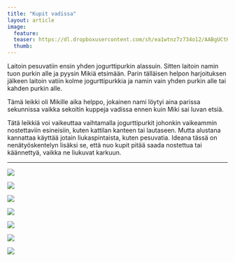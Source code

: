 ```yaml
---
title: "Kupit vadissa"
layout: article
image:
  feature:
  teaser: https://dl.dropboxusercontent.com/sh/ea1wtnz7z734o12/AABgUCtKlD9VAQM6WBT1yWVua/aktivointi/kupit-vadissa/DSC40120-245px.jpg
  thumb:
---
```


Laitoin pesuvatiin ensin yhden jogurttipurkin alassuin. Sitten laitoin namin tuon purkin alle ja pyysin Mikiä etsimään. Parin tälläisen helpon harjoituksen jälkeen laitoin vatiin kolme jogurttipurkkia ja namin vain yhden purkin alle tai kahden purkin alle.

Tämä leikki oli Mikille aika helppo, jokainen nami löytyi aina parissa sekunnissa vaikka sekoitin kuppeja vadissa ennen kuin Miki sai luvan etsiä.

Tätä leikkiä voi vaikeuttaa vaihtamalla jogurttipurkit johonkin vaikeammin nostettaviin esineisiin, kuten  kattilan kanteen tai lautaseen. Mutta alustana kannattaa käyttää jotain liukaspintaista, kuten pesuvatia. Ideana tässä on nenätyöskentelyn lisäksi se, että nuo kupit pitää saada nostettua tai käännettyä, vaikka ne liukuvat karkuun.

---

[![](https://dl.dropboxusercontent.com/sh/ea1wtnz7z734o12/AABy27U8r6Qc0mdFkTIh3xI9a/aktivointi/kupit-vadissa/DSC39827-800px.jpg)](https://dl.dropboxusercontent.com/sh/ea1wtnz7z734o12/AABUC_3oCASCyREqIluYXe6wa/aktivointi/kupit-vadissa/DSC39827.jpg)

[![](https://dl.dropboxusercontent.com/sh/ea1wtnz7z734o12/AAA8TiyBFUAanTyLsYfQleh3a/aktivointi/kupit-vadissa/DSC39865-800px.jpg)](https://dl.dropboxusercontent.com/sh/ea1wtnz7z734o12/AADpRbzU4eNj2blbwrngcqUWa/aktivointi/kupit-vadissa/DSC39865.jpg)

[![](https://dl.dropboxusercontent.com/sh/ea1wtnz7z734o12/AAAmV05-OCiAeAs3O9IWWEVja/aktivointi/kupit-vadissa/DSC39946-800px.jpg)](https://dl.dropboxusercontent.com/sh/ea1wtnz7z734o12/AAD6Jq6crWwOgOxdPWptb_qda/aktivointi/kupit-vadissa/DSC39946.jpg)

[![](https://dl.dropboxusercontent.com/sh/ea1wtnz7z734o12/AADsq9tlPvXIzqQwTMpf-WKaa/aktivointi/kupit-vadissa/DSC40043-800px.jpg)](https://dl.dropboxusercontent.com/sh/ea1wtnz7z734o12/AABheLfKj_TVeGQYHca5dUMva/aktivointi/kupit-vadissa/DSC40043.jpg)

[![](https://dl.dropboxusercontent.com/sh/ea1wtnz7z734o12/AADW7-v9klIoctktOmwnebTza/aktivointi/kupit-vadissa/DSC40103-800px.jpg)](https://dl.dropboxusercontent.com/sh/ea1wtnz7z734o12/AAA3kaZmvdkPGOc48GRELWV4a/aktivointi/kupit-vadissa/DSC40103.jpg)

[![](https://dl.dropboxusercontent.com/sh/ea1wtnz7z734o12/AADTkNbR_bTi5Lvdnc_lDJJ6a/aktivointi/kupit-vadissa/DSC40177-800px.jpg)](https://dl.dropboxusercontent.com/sh/ea1wtnz7z734o12/AABUaxlNTDxIwHNvi4jA2VESa/aktivointi/kupit-vadissa/DSC40177.jpg)

[![](https://dl.dropboxusercontent.com/sh/ea1wtnz7z734o12/AABJdDXq7v-vnZTrOMaL1sJRa/aktivointi/kupit-vadissa/DSC42477-800px.jpg)](https://dl.dropboxusercontent.com/sh/ea1wtnz7z734o12/AADVceS7c0EYyE8zccm0gUena/aktivointi/kupit-vadissa/DSC42477.jpg)
